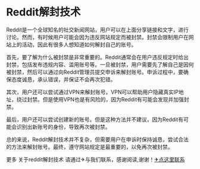 # Reddit解封技术

Reddit是一个全球知名的社交新闻网站，用户可以在上面分享链接和文字，进行讨论。然而，有时候用户可能会因为违反网站规定而被封禁。封禁会限制用户在网站上的活动，因此有很多人想知道如何解封自己的账号。

首先，要了解为什么被封禁是非常重要的。Reddit通常会在用户违反规定时给出封禁，包括发布违规内容、滥用账号等。一旦被封禁，用户需要先了解自己是因何被封禁，然后可以通过向Reddit管理员提交申诉来解封账号。申诉过程中，要确保态度诚恳，承认错误，并保证不会再次犯错。

其次，用户还可以尝试通过VPN来解封账号。VPN可以帮助用户隐藏真实IP地址，绕过封禁。但是使用VPN也是有风险的，因为Reddit有可能会发现并加强封禁。

最后，用户还可以尝试创建新的账号。但是这种方法并不建议，因为Reddit有可能会识别出新账号的身份，导致再次被封禁。

总的来说，Reddit解封技术并不复杂，但需要用户在申诉时保持诚恳，尝试合法的方法来解封账号。最终，遵守网站规定是最重要的，以免再次被封禁。

更多 关于reddit解封技术 请通过✈与我们联系，感谢阅读,谢谢！[✈点这里联系](https://sms.k02.cc)